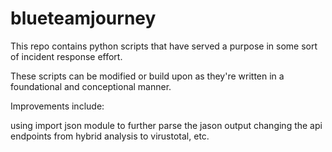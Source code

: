 # blueteamjourney
This repo contains python scripts that have served a purpose in some sort of incident response effort. 

These scripts can be modified or build upon as they're written in a foundational and conceptional manner. 

Improvements include:

using import json module to further parse the jason output
changing the api endpoints from hybrid analysis to virustotal, etc.
